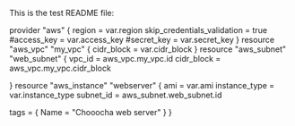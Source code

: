 This is the test README file:


provider "aws" {
  region     = var.region
  skip_credentials_validation = true
  #access_key = var.access_key
  #secret_key = var.secret_key
}
resource "aws_vpc" "my_vpc" {
    cidr_block = var.cidr_block
}
resource "aws_subnet" "web_subnet" {
    vpc_id = aws_vpc.my_vpc.id
    cidr_block = aws_vpc.my_vpc.cidr_block
  
}
resource "aws_instance" "webserver" {
  ami           = var.ami
  instance_type = var.instance_type
  subnet_id = aws_subnet.web_subnet.id
 
 tags = {
     Name = "Chooocha web server"
 }
}
